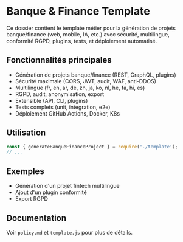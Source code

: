 # Banque & Finance Template

Ce dossier contient le template métier pour la génération de projets banque/finance (web, mobile, IA, etc.) avec sécurité, multilingue, conformité RGPD, plugins, tests, et déploiement automatisé.

## Fonctionnalités principales
- Génération de projets banque/finance (REST, GraphQL, plugins)
- Sécurité maximale (CORS, JWT, audit, WAF, anti-DDOS)
- Multilingue (fr, en, ar, de, zh, ja, ko, nl, he, fa, hi, es)
- RGPD, audit, anonymisation, export
- Extensible (API, CLI, plugins)
- Tests complets (unit, integration, e2e)
- Déploiement GitHub Actions, Docker, K8s

## Utilisation
```js
const { generateBanqueFinanceProject } = require('./template');
// ...
```

## Exemples
- Génération d'un projet fintech multilingue
- Ajout d'un plugin conformité
- Export RGPD

## Documentation
Voir `policy.md` et `template.js` pour plus de détails.
